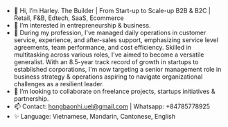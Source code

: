 - 👋 Hi, I’m Harley. The Builder | From Start-up to Scale-up B2B & B2C | Retail, F&B, Edtech, SaaS, Ecommerce
- 👀 I’m interested in entrepreneurship & business.
- 🌱 During my profession, I've managed daily operations in customer service, experience, and after-sales support, emphasizing service level agreements, team performance, and cost efficiency. Skilled in multitasking across various roles, I've aimed to become a versatile generalist. 
With an 8.5-year track record of growth in startups to established corporations, I'm now targeting a senior management role in business strategy & operations aspiring to navigate organizational challenges as a resilient leader.
- 💞️ I’m looking to collaborate on freelance projects, startups initiatives & partnership.
- 📫 Contact: hongbaonhi.uel@gmail.com | Whatsapp: +84785778925
- ✨ Language: Vietnamese, Mandarin, Cantonese, English


<!---
harleynhihong/harleynhihong is a ✨ special ✨ repository because its `README.md` (this file) appears on your GitHub profile.
You can click the Preview link to take a look at your changes.
--->

